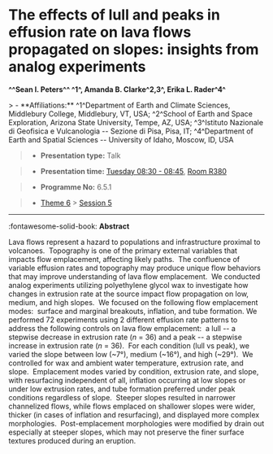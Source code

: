 # The effects of lull and peaks in effusion rate on lava flows propagated on slopes: insights from analog experiments

**^^Sean I. Peters^^ ^1^, Amanda B. Clarke^2,3^, Erika L. Rader^4^**

<!-- more -->> - **Affiliations:** ^1^Department of Earth and Climate Sciences, Middlebury College, Middlebury, VT, USA; ^2^School of Earth and Space Exploration, Arizona State University, Tempe, AZ, USA; ^3^Istituto Nazionale di Geofisica e Vulcanologia -- Sezione di Pisa, Pisa, IT; ^4^Department of Earth and Spatial Sciences -- University of Idaho, Moscow, ID, USA

> - **Presentation type:** Talk

> - **Presentation time:** [Tuesday 08:30 - 08:45](../sessions_comparison.md#__tabbed_2_5), [Room R380](../maps_venue.md#__tabbed_1_1)

> - **Programme No:** 6.5.1

> - [Theme 6](../theme6.md) > [Session 5](../sessions/session-6-5.md)

--- 

:fontawesome-solid-book: **Abstract**

Lava flows represent a hazard to populations and infrastructure proximal to volcanoes.  Topography is one of the primary external variables that impacts flow emplacement, affecting likely paths.  The confluence of variable effusion rates and topography may produce unique flow behaviors that may improve understanding of lava flow emplacement.  We conducted analog experiments utilizing polyethylene glycol wax to investigate how changes in extrusion rate at the source impact flow propagation on low, medium, and high slopes.  We focused on the following flow emplacement modes:  surface and marginal breakouts, inflation, and tube formation.
We performed 72 experiments using 2 different effusion rate patterns to address the following controls on lava flow emplacement:  a lull -- a stepwise decrease in extrusion rate (*n* = 36) and a peak -- a stepwise increase in extrusion rate (*n* = 36).  For each condition (lull vs peak), we varied the slope between low (~7°), medium (~16°), and high (~29°).  We controlled for wax and ambient water temperature, extrusion rate, and slope.  Emplacement modes varied by condition, extrusion rate, and slope, with resurfacing independent of all, inflation occurring at low slopes or under low extrusion rates, and tube formation preferred under peak conditions regardless of slope.  Steeper slopes resulted in narrower channelized flows, while flows emplaced on shallower slopes were wider, thicker (in cases of inflation and resurfacing), and displayed more complex morphologies.  Post-emplacement morphologies were modified by drain out especially at steeper slopes, which may not preserve the finer surface textures produced during an eruption.

